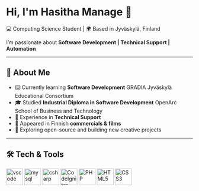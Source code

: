 # Hi, I'm Hasitha Manage 👋  

💻 Computing Science Student | 🌍 Based in Jyväskylä, Finland  

I’m passionate about **Software Development | Technical Support | Automation**  

---

## 🚀 About Me
- ⌨️ Currently learning **Software Development** GRADIA Jyväskylä Educational Consortium
- 🎓 Studied **Industrial Diploma in Software Development** OpenArc School of Business and Technology
- 💼 Experience in **Technical Support**
- 🎥 Appeared in Finnish **commercials & films**  
- 🌱 Exploring open-source and building new creative projects  

---

## 🛠️ Tech & Tools
<p align="left">
<img src="https://cdn.jsdelivr.net/gh/devicons/devicon/icons/vscode/vscode-original.svg" alt="vscode" width="45" height="45"/>
<img src="https://cdn.jsdelivr.net/gh/devicons/devicon/icons/mysql/mysql-original.svg" alt="mysql" width="45" height="45"/>
<img src="https://cdn.jsdelivr.net/gh/devicons/devicon/icons/csharp/csharp-original.svg" alt="csharp" width="45" height="45"/>



<!-- Frameworks -->
<img src="https://cdn.jsdelivr.net/gh/devicons/devicon/icons/codeigniter/codeigniter-plain.svg" alt="CodeIgniter" width="45" height="45"/>

<!-- Languages / Web -->
<img src="https://cdn.jsdelivr.net/gh/devicons/devicon/icons/php/php-original.svg" alt="PHP" width="45" height="45"/>
<img src="https://cdn.jsdelivr.net/gh/devicons/devicon/icons/html5/html5-original.svg" alt="HTML5" width="45" height="45"/>
<img src="https://cdn.jsdelivr.net/gh/devicons/devicon/icons/css3/css3-original.svg" alt="CSS3" width="45" height="45"/>

</p> 

